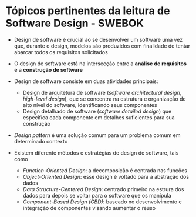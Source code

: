 # Tópicos pertinentes da leitura de Software Design - SWEBOK

- Design de software é crucial ao se desenvolver um software uma vez que, durante o design, modelos são produzidos com finalidade de tentar abarcar todos os requisitos solicitados

- O design de software está na intersecção entre a **análise de requisitos** e a **construção de software**

- Design de software consiste em duas atividades principais:
  - Design de arquitetura de software (*software architectural design*, *high-level design*), que se concentra na estrutura e organização de alto nível do software, identificando seus componentes
  - Design detalhado de software (*software detailed design*) que especifica cada componente em detalhes suficientes para sua construção

- *Design pattern* é uma solução comum para um problema comum em determinado contexto

- Existem diferente métodos e estratégias de design de software, tais como
  - *Function-Oriented Design*: a decomposição é centrada nas funções
  - *Object-Oriented Design*: esse design é voltado para a abstração dos dados
  - *Data Structure-Centered Design*: centrado primeiro na estrura dos dados  para depois se voltar para o software que os manipula
  - *Component-Based Design (CBD)*: baseado no desenvolvimento e integração de componentes visando aumentar o reúso